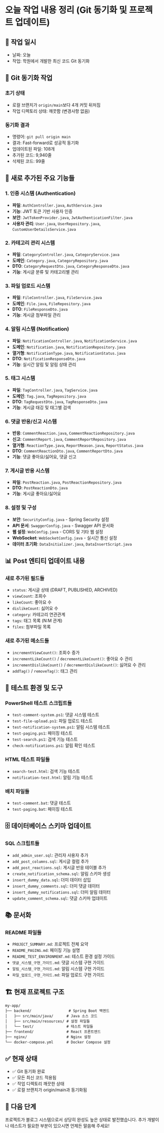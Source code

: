 # 오늘 작업 내용 정리 (Git 동기화 및 프로젝트 업데이트)

## 📅 작업 일시
- 날짜: 오늘
- 작업: 학원에서 개발한 최신 코드 Git 동기화

## 🔄 Git 동기화 작업
### 초기 상태
- 로컬 브랜치가 `origin/main`보다 4개 커밋 뒤처짐
- 작업 디렉토리 상태: 깨끗함 (변경사항 없음)

### 동기화 결과
- 명령어: `git pull origin main`
- 결과: Fast-forward로 성공적 동기화
- 업데이트된 파일: 108개
- 추가된 코드: 9,940줄
- 삭제된 코드: 99줄

## 🚀 새로 추가된 주요 기능들

### 1. 인증 시스템 (Authentication)
- **파일**: `AuthController.java`, `AuthService.java`
- **기능**: JWT 토큰 기반 사용자 인증
- **보안**: `JwtTokenProvider.java`, `JwtAuthenticationFilter.java`
- **사용자 관리**: `User.java`, `UserRepository.java`, `CustomUserDetailsService.java`

### 2. 카테고리 관리 시스템
- **파일**: `CategoryController.java`, `CategoryService.java`
- **도메인**: `Category.java`, `CategoryRepository.java`
- **DTO**: `CategoryRequestDto.java`, `CategoryResponseDto.java`
- **기능**: 게시글 분류 및 카테고리별 관리

### 3. 파일 업로드 시스템
- **파일**: `FileController.java`, `FileService.java`
- **도메인**: `File.java`, `FileRepository.java`
- **DTO**: `FileResponseDto.java`
- **기능**: 게시글 첨부파일 관리

### 4. 알림 시스템 (Notification)
- **파일**: `NotificationController.java`, `NotificationService.java`
- **도메인**: `Notification.java`, `NotificationRepository.java`
- **열거형**: `NotificationType.java`, `NotificationStatus.java`
- **DTO**: `NotificationResponseDto.java`
- **기능**: 실시간 알림 및 알림 상태 관리

### 5. 태그 시스템
- **파일**: `TagController.java`, `TagService.java`
- **도메인**: `Tag.java`, `TagRepository.java`
- **DTO**: `TagRequestDto.java`, `TagResponseDto.java`
- **기능**: 게시글 태깅 및 태그별 검색

### 6. 댓글 반응/신고 시스템
- **반응**: `CommentReaction.java`, `CommentReactionRepository.java`
- **신고**: `CommentReport.java`, `CommentReportRepository.java`
- **열거형**: `ReactionType.java`, `ReportReason.java`, `ReportStatus.java`
- **DTO**: `CommentReactionDto.java`, `CommentReportDto.java`
- **기능**: 댓글 좋아요/싫어요, 댓글 신고

### 7. 게시글 반응 시스템
- **파일**: `PostReaction.java`, `PostReactionRepository.java`
- **DTO**: `PostReactionDto.java`
- **기능**: 게시글 좋아요/싫어요

### 8. 설정 및 구성
- **보안**: `SecurityConfig.java` - Spring Security 설정
- **API 문서**: `SwaggerConfig.java` - Swagger API 문서화
- **웹 설정**: `WebConfig.java` - CORS 및 기타 웹 설정
- **WebSocket**: `WebSocketConfig.java` - 실시간 통신 설정
- **데이터 초기화**: `DataInitializer.java`, `DataInsertScript.java`

## 📊 Post 엔티티 업데이트 내용

### 새로 추가된 필드들
- `status`: 게시글 상태 (DRAFT, PUBLISHED, ARCHIVED)
- `viewCount`: 조회수
- `likeCount`: 좋아요 수
- `dislikeCount`: 싫어요 수
- `category`: 카테고리 연관관계
- `tags`: 태그 목록 (N:M 관계)
- `files`: 첨부파일 목록

### 새로 추가된 메소드들
- `incrementViewCount()`: 조회수 증가
- `incrementLikeCount()` / `decrementLikeCount()`: 좋아요 수 관리
- `incrementDislikeCount()` / `decrementDislikeCount()`: 싫어요 수 관리
- `addTag()` / `removeTag()`: 태그 관리

## 🧪 테스트 환경 및 도구

### PowerShell 테스트 스크립트들
- `test-comment-system.ps1`: 댓글 시스템 테스트
- `test-file-upload.ps1`: 파일 업로드 테스트
- `test-notification-system.ps1`: 알림 시스템 테스트
- `test-paging.ps1`: 페이징 테스트
- `test-search.ps1`: 검색 기능 테스트
- `check-notifications.ps1`: 알림 확인 테스트

### HTML 테스트 파일들
- `search-test.html`: 검색 기능 테스트
- `notification-test.html`: 알림 기능 테스트

### 배치 파일들
- `test-comment.bat`: 댓글 테스트
- `test-paging.bat`: 페이징 테스트

## 🗄️ 데이터베이스 스키마 업데이트

### SQL 스크립트들
- `add_admin_user.sql`: 관리자 사용자 추가
- `add_post_columns.sql`: 게시글 컬럼 추가
- `add_post_reactions.sql`: 게시글 반응 테이블 추가
- `create_notification_schema.sql`: 알림 스키마 생성
- `insert_dummy_data.sql`: 더미 데이터 삽입
- `insert_dummy_comments.sql`: 더미 댓글 데이터
- `insert_dummy_notifications.sql`: 더미 알림 데이터
- `update_comment_schema.sql`: 댓글 스키마 업데이트

## 📚 문서화

### README 파일들
- `PROJECT_SUMMARY.md`: 프로젝트 전체 요약
- `README_PAGING.md`: 페이징 기능 설명
- `README_TEST_ENVIRONMENT.md`: 테스트 환경 설정 가이드
- `댓글_시스템_구현_가이드.md`: 댓글 시스템 구현 가이드
- `알림_시스템_구현_가이드.md`: 알림 시스템 구현 가이드
- `파일_업로드_구현_가이드.md`: 파일 업로드 구현 가이드

## 🏗️ 현재 프로젝트 구조

```
my-app/
├── backend/                 # Spring Boot 백엔드
│   ├── src/main/java/      # Java 소스 코드
│   ├── src/main/resources/ # 설정 파일들
│   └── test/               # 테스트 파일들
├── frontend/               # React 프론트엔드
├── nginx/                  # Nginx 설정
└── docker-compose.yml      # Docker Compose 설정
```

## ✅ 현재 상태
- ✅ Git 동기화 완료
- ✅ 모든 최신 코드 적용됨
- ✅ 작업 디렉토리 깨끗한 상태
- ✅ 로컬 브랜치가 origin/main과 동기화됨

## 🎯 다음 단계
프로젝트가 블로그 시스템으로서 상당히 완성도 높은 상태로 발전했습니다.
추가 개발이나 테스트가 필요한 부분이 있으시면 언제든 말씀해 주세요!



